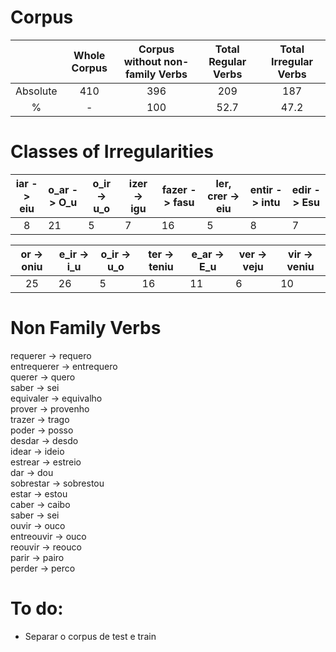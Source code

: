 # Corpus

|          | Whole Corpus | Corpus without non-family Verbs | Total Regular Verbs | Total Irregular Verbs |
|:--------:|:------------:|:----------------------------------:|:-------------------:|:---------------------:|
| Absolute |      410     |                 396                |         209         |          187          |
|     %    |       -      |                 100                |         52.7        |          47.2         |

# Classes of Irregularities


| iar -> eiu | o_ar -> O_u | o_ir -> u_o | izer -> igu | fazer -> fasu | ler, crer -> eiu | entir -> intu | edir -> Esu |
|:----------:|-------------|-------------|-------------|---------------|------------------|---------------|-------------|
|      8     | 21          | 5           | 7           | 16            | 5                | 8             | 7           |

| or -> oniu | e_ir -> i_u | o_ir -> u_o | ter -> teniu | e_ar -> E_u  | ver -> veju | vir -> veniu |
|:----------:|-------------|-------------|--------------|--------------|-------------|--------------|
|     25     | 26          | 5           | 16           | 11           | 6           | 10           |

# Non Family Verbs

requerer -> requero
<br/>
entrequerer -> entrequero
<br/>
querer -> quero
<br/>
saber -> sei
<br/>
equivaler -> equivalho
<br/>
prover -> provenho
<br/>
trazer -> trago
<br/>
poder -> posso
<br/>
desdar -> desdo
<br/>
idear -> ideio
<br/>
estrear -> estreio
<br/>
dar -> dou
<br/>
sobrestar -> sobrestou
<br/>
estar -> estou
<br/>
caber -> caibo
<br/>
saber -> sei
<br/>
ouvir -> ouco
<br/>
entreouvir -> ouco
<br/>
reouvir -> reouco
<br/>
parir -> pairo
<br/>
perder -> perco

# To do:

- Separar o corpus de test e train
